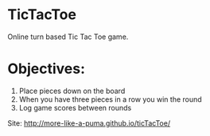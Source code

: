 # TicTacToe
Online turn based Tic Tac Toe game.

# Objectives:

1. Place pieces down on the board
2. When you have three pieces in a row you win the round
3. Log game scores between rounds

Site: http://more-like-a-puma.github.io/ticTacToe/
